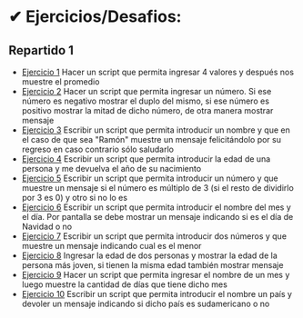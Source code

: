 # ✔ Ejercicios/Desafios:

## Repartido 1

- [Ejercicio 1](./src/js/modules/practico1/ej1.js) Hacer un script que permita ingresar 4 valores y después nos muestre el promedio
- [Ejercicio 2](./src/js/modules/practico1/ej2.js) Hacer un script que permita ingresar un número. Si ese número es negativo mostrar el duplo del mismo, si ese número es positivo mostrar la mitad de dicho número, de otra manera mostrar mensaje
- [Ejercicio 3](./src/js/modules/practico1/ej3.js) Escribir un script que permita introducir un nombre y que en el caso de que sea "Ramón" muestre un mensaje felicitándolo por su regreso en caso contrario sólo saludarlo
- [Ejercicio 4](./src/js/modules/practico1/ej4.js) Escribir un script que permita introducir la edad de una persona y me devuelva el año de su nacimiento
- [Ejercicio 5](./src/js/modules/practico1/ej5.js) Escribir un script que permita introducir un número y que muestre un mensaje si el número es múltiplo de 3 (si el resto de dividirlo por 3 es 0) y otro si no lo es
- [Ejercicio 6](./src/js/modules/practico1/ej6.js) Escribir un script que permita introducir el nombre del mes y el día. Por pantalla se debe mostrar un mensaje indicando si es el día de Navidad o no
- [Ejercicio 7](./src/js/modules/practico1/ej7.js) Escribir un script que permita introducir dos números y que muestre un mensaje indicando cual es el menor
- [Ejercicio 8](./src/js/modules/practico1/ej8.js) Ingresar la edad de dos personas y mostrar la edad de la persona más joven, si tienen la misma edad también mostrar mensaje
- [Ejercicio 9](./src/js/modules/practico1/ej9.js) Hacer un script que permita ingresar el nombre de un mes y luego muestre la cantidad de días que tiene dicho mes
- [Ejercicio 10](./src/js/modules/practico1/ej10.js) Escribir un script que permita introducir el nombre un país y devoler un mensaje indicando si dicho país es sudamericano o no

